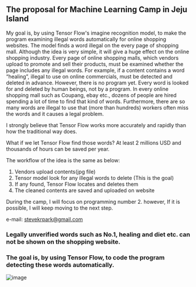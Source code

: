 ## The proposal for Machine Learning Camp in Jeju Island

My goal is, by using Tensor Flow's imagine recognition model, to make the program examining illegal words automatically for online shopping websites.
The model finds a word illegal on the every page of shopping mall.
Although the idea is very simple, it will give a huge effect on the online shopping industry.
Every page of online shopping malls, which vendors upload to promote and sell their products, must be examined whether the page includes any illegal words.
For example, if a content contains a word “healing”, illegal to use on online commercials, must be detected and deleted in advance. However, there is no program yet. Every word is looked for and deleted by human beings, not by a program.
In every online shopping mall such as Coupang, ebay etc., dozens of people are hired spending a lot of time to find that kind of words.
Furthermore, there are so many words are illegal to use that (more than hundreds) workers often miss the words and it causes a legal problem.

I strongly believe that Tensor Flow works more accurately and rapidly than how the traditional way does.

What if we let Tensor Flow find those words?
At least 2 millions USD and thousands of hours can be saved per year.

The workflow of the idea is the same as below:

  1. Vendors upload contents(jpg file)
  2. Tensor model look for any illegal words to delete (This is the goal)
  3. If any found, Tensor Flow locates and deletes them
  4. The cleaned contents are saved and uploaded on website

During the camp, I will focus on programming number 2. however, If it is possible, I will keep moving to the next step.

e-mail: stevekrpark@gmail.com

### Legally unverified words such as No.1, healing and diet etc. can not be shown on the shopping website.
### The goal is, by using Tensor Flow, to code the program detecting these words automatically.

  ![image](https://cloud.githubusercontent.com/assets/22289471/25207110/3ab43378-25a7-11e7-82fe-51995478e5e0.png)
